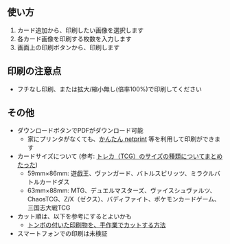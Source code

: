 ## 使い方

1. カード追加から、印刷したい画像を選択します
1. 各カード画像を印刷する枚数を入力します
1. 画面上の印刷ボタンから、印刷します


## 印刷の注意点

- フチなし印刷、または拡大/縮小無し(倍率100%)で印刷してください

## その他

- ダウンロードボタンでPDFがダウンロード可能
  - 家にプリンタがなくても、[かんたん netprint][netprint] 等を利用して印刷ができます
- カードサイズについて (参考: [トレカ（TCG）のサイズの種類についてまとめたった][card-size])
  - 59mm×86mm: 遊戯王、ヴァンガード、バトルスピリッツ、ミラクルバトルカードダス
  - 63mm×88mm: MTG、デュエルマスターズ、ヴァイスシュヴァルツ、ChaosTCG、Z/X（ゼクス）、バディファイト、ポケモンカードゲーム、三国志大戦TCG
- カット順は、以下を参考にするとよいかも
  - [トンボの付いた印刷物を、手作業でカットする方法][card-cut]
- スマートフォンでの印刷は未検証

[netprint]: https://www.printing.ne.jp/support/lite/index.html
[card-size]: http://www.mojahedin-enghelab.com/トレカ（tcg）のサイズの種類についてまとめたっ/
[card-cut]: https://threehappydesign.com/tonbo/#i-4
